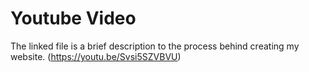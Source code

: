 # Youtube Video
The linked file is a brief description to the process behind creating my website.
(https://youtu.be/Svsi5SZVBVU)
